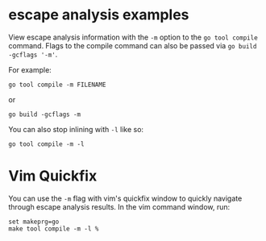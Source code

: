 # escape analysis examples
View escape analysis information with the `-m` option to the `go tool compile` command.
Flags to the compile command can also be passed via `go build -gcflags '-m'`.

For example:

    go tool compile -m FILENAME

or

    go build -gcflags -m

You can also stop inlining with `-l` like so:


    go tool compile -m -l

# Vim Quickfix
You can use the `-m` flag with vim's quickfix window to quickly navigate through escape
analysis results. In the vim command window, run:

    set makeprg=go
    make tool compile -m -l %


